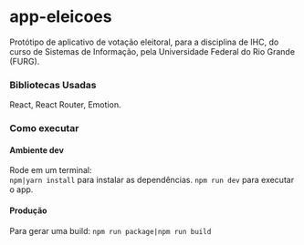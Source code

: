 # app-eleicoes
Protótipo de aplicativo de votação eleitoral, para a disciplina de IHC, do curso de Sistemas de Informação, pela Universidade Federal do Rio Grande (FURG).

### Bibliotecas Usadas
React, React Router, Emotion.

### Como executar

####  Ambiente dev
Rode em um terminal:  
`npm|yarn install` para instalar as dependências.
`npm run dev` para executar o app.

#### Produção
Para gerar uma build:
`npm run package|npm run build`
